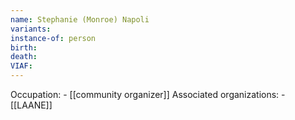 ```yaml
---
name: Stephanie (Monroe) Napoli
variants: 
instance-of: person
birth: 
death: 
VIAF: 
---
```

Occupation: - [[community organizer]]
Associated organizations: - [[LAANE]]